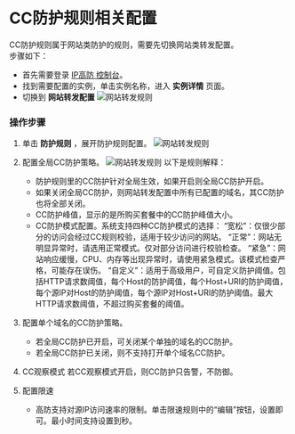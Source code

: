 # CC防护规则相关配置
CC防护规则属于网站类防护的规则，需要先切换网站类转发配置。</BR>
步骤如下：
   - 首先需要登录 [IP高防 控制台](https://ip-anti-console.jdcloud.com/instancelist)。
   - 找到需要配置的实例，单击实例名称，进入 **实例详情** 页面。
   - 切换到 **网站转发配置** 
      ![网站转发规则](https://github.com/jdcloudcom/cn/blob/edit/image/Advanced%20Anti-DDoS/web-rule%2002.png)

### 操作步骤
1. 单击 **防护规则** ，展开防护规则配置。
 ![网站转发规则](https://github.com/jdcloudcom/cn/blob/edit/image/Advanced%20Anti-DDoS/web-rule%2004.png)
 
2. 配置全局CC防护策略。
 ![网站转发规则](https://github.com/jdcloudcom/cn/blob/edit/image/Advanced%20Anti-DDoS/CC%20rules%2001.png)
以下是规则解释：
      - 防护规则里的CC防护针对全局生效，如果开启则全局CC防护开启。
      - 如果关闭全局CC防护，则网站转发配置中所有已配置的域名，其CC防护也将全部关闭。
      - CC防护峰值，显示的是所购买套餐中的CC防护峰值大小。
      - CC防护模式配置。系统支持四种CC防护模式的选择：
         “宽松”：仅很少部分的访问会经过CC规则校验，适用于较少访问的网站。
         “正常”：网站无明显异常时，请选用正常模式。仅对部分访问进行校验检查。
         “紧急”：网站响应缓慢，CPU、内存等出现异常时，请使用紧急模式。该模式检查严格，可能存在误伤。
         “自定义”：适用于高级用户，可自定义防护阈值。包括HTTP请求数阈值，每个Host的防护阈值，每个Host+URI的防护阈值，每个源IP对Host的防护阈值，每个源IP对Host+URI的防护阈值。最大HTTP请求数阈值，不超过购买套餐的阈值。

3. 配置单个域名的CC防护策略。
    - 若全局CC防护已开启，可关闭某个单独的域名的CC防护。
    - 若全局CC防护已关闭，则不支持打开单个域名CC防护。
 
4. CC观察模式
若CC观察模式开启，则CC防护只告警，不防御。

5. 配置限速
   - 高防支持对源IP访问速率的限制。单击限速规则中的“编辑”按钮，设置即可。最小时间支持设置到秒。


